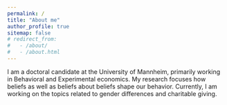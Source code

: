 ```yaml
---
permalink: /
title: "About me"
author_profile: true
sitemap: false
# redirect_from: 
#   - /about/
#   - /about.html
---
```


I am a doctoral candidate at the University of Mannheim, primarily working in Behavioral and Experimental economics. My research focuses how beliefs as well as beliefs about beliefs shape our behavior. Currently, I am working on the topics related to gender differences and charitable giving.
